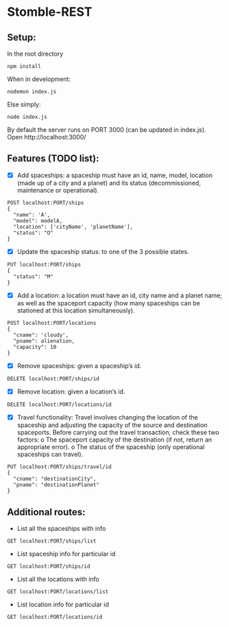 # Stomble-REST

## Setup:

In the root directory
```
npm install
```
When in development:
```
nodemon index.js
```
Else simply:
```
node index.js
```

By default the server runs on PORT 3000 (can be updated in index.js).\
Open http://localhost:3000/

## Features (TODO list):

- [X] Add spaceships: a spaceship must have an id, name, model, location (made up of a city and a planet) and its status (decommissioned, maintenance or operational).
```
POST localhost:PORT/ships 
{
  "name": 'A',
  "model": modelA,
  "location": ['cityName', 'planetName'],
  "status": "O"
}
```
- [X] Update the spaceship status: to one of the 3 possible states.
```
PUT localhost:PORT/ships 
{
  "status": "M"
}
```
- [X] Add a location: a location must have an id, city name and a planet name; as well as the spaceport capacity (how many spaceships can be stationed at this location simultaneously).
```
POST localhost:PORT/locations 
{
  "cname": 'cloudy',
  "pname": alienation,
  "capacity": 10
}
```
- [X] Remove spaceships: given a spaceship’s id.
```
DELETE localhost:PORT/ships/id
```
- [X] Remove location: given a location’s id.
```
DELETE localhost:PORT/locations/id
```
- [X] Travel functionality: Travel involves changing the location of the spaceship and adjusting the capacity of the source and destination spaceports. Before carrying out the travel transaction, check these two factors:
o	The spaceport capacity of the destination (if not, return an appropriate error).
o	The status of the spaceship (only operational spaceships can travel).
```
PUT localhost:PORT/ships/travel/id
{
  "cname": "destinationCity",
  "pname": "destinationPlanet"
}
```

## Additional routes:

- List all the spaceships with  info
```
GET localhost:PORT/ships/list
```
- List spaceship info for particular id
```
GET localhost:PORT/ships/id
```
- List all the locations with info
```
GET localhost:PORT/locations/list
```
- List location info for particular id
```
GET localhost:PORT/locations/id
```
